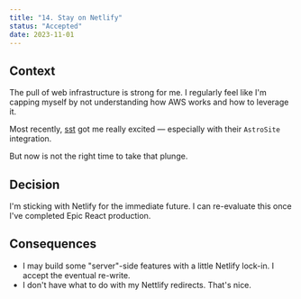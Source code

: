 ```yaml
---
title: "14. Stay on Netlify"
status: "Accepted"
date: 2023-11-01
---
```


## Context

The pull of web infrastructure is strong for me.
I regularly feel like I'm capping myself by not understanding how AWS works and how to leverage it.

Most recently, [sst](https://sst.dev/) got me really excited — especially with their `AstroSite` integration.

But now is not the right time to take that plunge.

## Decision

I'm sticking with Netlify for the immediate future.
I can re-evaluate this once I've completed Epic React production.

## Consequences

- I may build some "server"-side features with a little Netlify lock-in. I accept the eventual re-write.
- I don't have what to do with my Nettlify redirects. That's nice.
